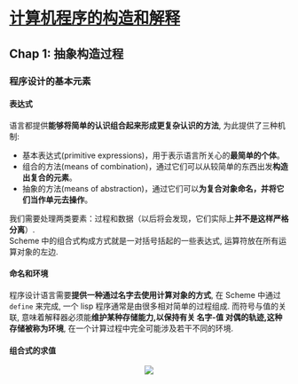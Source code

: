 # [计算机程序的构造和解释](https://mitpress.mit.edu/sites/default/files/sicp/full-text/book/book-Z-H-4.html#%_toc_start)
## Chap 1: 抽象构造过程
### 程序设计的基本元素
#### 表达式
语言都提供**能够将简单的认识组合起来形成更复杂认识的方法**, 为此提供了三种机制:
* 基本表达式(primitive expressions)，用于表示语言所关心的**最简单的个体**。
* 组合的方法(means of combination)，通过它们可以从较简单的东西出发**构造出复合的元素**。
* 抽象的方法(means of abstraction)，通过它们可以**为复合对象命名，并将它们当作单元去操作**。

我们需要处理两类要素：过程和数据（以后将会发现，它们实际上**并不是这样严格分离**）.  
Scheme 中的组合式构成方式就是一对括号括起的一些表达式, 运算符放在所有运算对象的左边. 
#### 命名和环境
程序设计语言需要**提供一种通过名字去使用计算对象的方式**, 在 Scheme 中通过 `define` 来完成, 一个 lisp 程序通常是由很多相对简单的过程组成. 而符号与值的关联, 意味着解释器必须能**维护某种存储能力,以保持有关 名字-值 对偶的轨迹,这种存储被称为环境**, 在一个计算过程中完全可能涉及若干不同的环境.

#### 组合式的求值
<div align=center><img src="https://i.imgur.com/Bqypw1u.png"/></div>